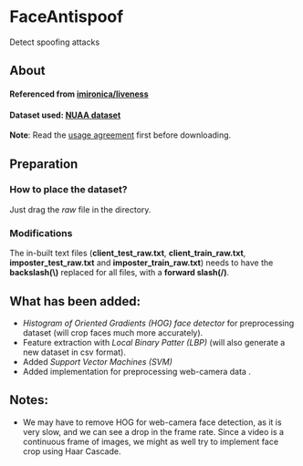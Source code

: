 # FaceAntispoof
Detect spoofing attacks

## About
#### Referenced from [imironica/liveness](https://github.com/imironica/liveness)
#### Dataset used: [NUAA dataset](https://drive.google.com/file/d/1-aSGKdAIK0YoKxQvnNx1KJvTm4zbwZLz/view)
**Note**: Read the [usage agreement](http://parnec.nuaa.edu.cn/_upload/tpl/02/db/731/template731/pages/xtan/NUAAImposterDB_download.html) first before downloading.

## Preparation
### How to place the dataset?
Just drag the *raw* file in the directory.

### Modifications
The in-built text files (**client_test_raw.txt**, **client_train_raw.txt**, **imposter_test_raw.txt** and **imposter_train_raw.txt**) needs to have the **backslash(\\)** replaced for all files, with a **forward slash(/)**.

## What has been added:
- *Histogram of Oriented Gradients (HOG) face detector* for preprocessing dataset (will crop faces much more accurately).
- Feature extraction with *Local Binary Patter (LBP)* (will also generate a new dataset in csv format).
- Added *Support Vector Machines (SVM)* 
- Added implementation for preprocessing web-camera data .

## Notes:
- We may have to remove HOG for web-camera face detection, as it is very slow, and we can see a drop in the frame rate. Since a video is a continuous frame of images, we might as well try to implement face crop using Haar Cascade.

